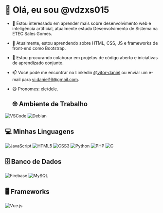 # 👋 Olá, eu sou @vdzxs015

- 👀 Estou interessado em aprender mais sobre desenvolvimento web e inteligência artificial, atualmente estudo Desenvolvimento de Sistema na ETEC Sales Gomes.
- 🌱 Atualmente, estou aprendendo sobre HTML, CSS, JS e frameworks de front-end como Bootstrap.
- 💞️ Estou procurando colaborar em projetos de código aberto e iniciativas de aprendizado conjunto.
- 📫 Você pode me encontrar no Linkedin [@vitor-daniel](https://www.linkedin.com/in/vitor-daniel-b7133b2ab/) ou enviar um e-mail para vi.daniel16@gmail.com.
- 😄 Pronomes: ele/dele.

  ## 🌐 Ambiente de Trabalho
![VSCode](https://img.shields.io/badge/VSCode-007ACC?style=for-the-badge&logo=visual-studio-code&logoColor=white)
![Debian](https://img.shields.io/badge/Debian-A81D33?style=for-the-badge&logo=debian&logoColor=white)

## 💻 Minhas Linguagens
![JavaScript](https://img.shields.io/badge/JavaScript-F7DF1E?style=for-the-badge&logo=javascript&logoColor=black)
![HTML5](https://img.shields.io/badge/HTML5-E34F26?style=for-the-badge&logo=html5&logoColor=white)
![CSS3](https://img.shields.io/badge/CSS3-1572B6?style=for-the-badge&logo=css3&logoColor=white)
![Python](https://img.shields.io/badge/Python-3776AB?style=for-the-badge&logo=python&logoColor=white)
![PHP](https://img.shields.io/badge/PHP-777BB4?style=for-the-badge&logo=php&logoColor=white)
![C](https://img.shields.io/badge/C-A8B9CC?style=for-the-badge&logo=c&logoColor=white)

## 🗄️ Banco de Dados
![Firebase](https://img.shields.io/badge/Firebase-FFCA28?style=for-the-badge&logo=firebase&logoColor=black)
![MySQL](https://img.shields.io/badge/MySQL-4479A1?style=for-the-badge&logo=mysql&logoColor=white)

## 🖥️ Frameworks
![Vue.js](https://img.shields.io/badge/Vue.js-4FC08D?style=for-the-badge&logo=vue.js&logoColor=white)

